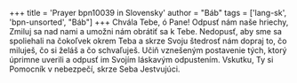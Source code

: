 +++
title = 'Prayer bpn10039 in Slovensky'
author = "Báb"
tags = ['lang-sk', 'bpn-unsorted', "Báb"]
+++
Chvála Tebe, ó Pane! Odpusť nám naše hriechy, Zmiluj sa nad nami a umožni nám obrátiť sa k Tebe. Nedopusť, aby sme sa spoliehali na čokoľvek okrem Teba a skrze Svoju štedrosť nám dopraj to, čo miluješ, čo si želáš a čo schvaľuješ. Učiň vznešeným postavenie tých, ktorý úprimne uverili a odpusť im Svojím láskavým odpustením. Vskutku, Ty si Pomocník v nebezpečí, skrze Seba Jestvujúci.
